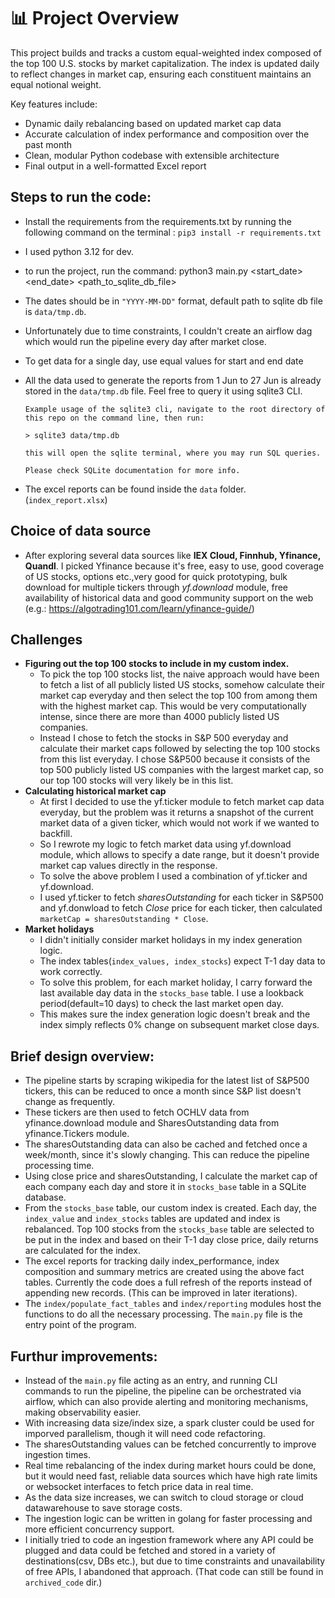 # 📊 Project Overview

This project builds and tracks a custom equal-weighted index composed of the top 100 U.S. stocks by market capitalization. The index is updated daily to reflect changes in market cap, ensuring each constituent maintains an equal notional weight.

Key features include:
* Dynamic daily rebalancing based on updated market cap data
* Accurate calculation of index performance and composition over the past month
* Clean, modular Python codebase with extensible architecture
* Final output in a well-formatted Excel report


## Steps to run the code:
* Install the requirements from the requirements.txt by running the following command on the terminal : `pip3 install -r requirements.txt`
* I used python 3.12 for dev. 
* to run the project, run the command: python3 main.py <start_date> <end_date> <path_to_sqlite_db_file>
* The dates should be in `"YYYY-MM-DD"` format, default path to sqlite db file is `data/tmp.db`.
* Unfortunately due to time constraints, I couldn't create an airflow dag which would run the pipeline every day after market close.
* To get data for a single day, use equal values for start and end date
* All the data used to generate the reports from 1 Jun to 27 Jun is already stored in the `data/tmp.db` file. Feel free to query it using sqlite3 CLI.
  
  ```
  Example usage of the sqlite3 cli, navigate to the root directory of this repo on the command line, then run:
  
  > sqlite3 data/tmp.db

  this will open the sqlite terminal, where you may run SQL queries.
  
  Please check SQLite documentation for more info.
  ```
* The excel reports can be found inside the `data` folder. (`index_report.xlsx`)

## Choice of data source
* After exploring several data sources like **IEX Cloud, Finnhub, Yfinance, Quandl**. I picked Yfinance because it's free, easy to use, good coverage of US stocks, options etc.,very good for quick prototyping, bulk download for multiple tickers through *yf.download* module, free availability of historical data and good community support on the web (e.g.: https://algotrading101.com/learn/yfinance-guide/)
  
## Challenges
* **Figuring out the top 100 stocks to include in my custom index.**
  * To pick the top 100 stocks list, the naive approach would have been to fetch a list of all publicly listed US stocks, somehow calculate their market cap everyday and then select the top 100 from among them with the highest market cap. This would be very computationally intense, since there are more than 4000 publicly listed US companies.
  * Instead I chose to fetch the stocks in S&P 500 everyday and calculate their market caps followed by selecting the top 100 stocks from this list everyday. I chose S&P500 because it consists of the top 500 publicly listed US companies with the largest market cap, so our top 100 stocks will very likely be in this list.
* **Calculating historical market cap**
  * At first I decided to use the yf.ticker module to fetch market cap data everyday, but the problem was it returns a snapshot of the current market data of a given ticker, which would not work if we wanted to backfill.
  * So I rewrote my logic to fetch market data using yf.download module, which allows to specify a date range, but it doesn't provide market cap values directly in the response.
  * To solve the above problem I used a combination of yf.ticker and yf.download.
  * I used yf.ticker to fetch *sharesOutstanding* for each ticker in S&P500 and yf.donwload to fetch *Close* price for each ticker, then calculated `marketCap = sharesOutstanding * Close`.
* **Market holidays**
  * I didn't initially consider market holidays in my index generation logic.
  * The index tables(`index_values, index_stocks`) expect T-1 day data to work correctly.
  * To solve this problem, for each market holiday, I carry forward the last available day data in the `stocks_base` table. I use a lookback period(default=10 days) to check the last market open day.
  * This makes sure the index generation logic doesn't break and the index simply reflects 0% change on subsequent market close days.
  
## Brief design overview:
* The pipeline starts by scraping wikipedia for the latest list of S&P500 tickers, this can be reduced to once a month since S&P list doesn't change as frequently.
* These tickers are then used to fetch OCHLV data from yfinance.download module and SharesOutstanding data from yfinance.Tickers module.
* The sharesOutstanding data can also be cached and fetched once a week/month, since it's slowly changing. This can reduce the pipeline processing time.
* Using close price and sharesOutstanding, I calculate the market cap of each company each day and store it in `stocks_base` table in a SQLite database.
* From the `stocks_base` table, our custom index is created. Each day, the `index_value` and `index_stocks` tables are updated and index is rebalanced. Top 100 stocks from the `stocks_base` table are selected to be put in the index and based on their T-1 day close price, daily returns are calculated for the index.
* The excel reports for tracking daily index_performance, index composition and summary metrics are created using the above fact tables. Currently the code does a full refresh of the reports instead of appending new records. (This can be improved in later iterations).
* The `index/populate_fact_tables` and `index/reporting` modules host the functions to do all the necessary processing. The `main.py` file is the entry point of the program. 


## Furthur improvements:
* Instead of the `main.py` file acting as an entry, and running CLI commands to run the pipeline, the pipeline can be orchestrated via airflow, which can also provide alerting and monitoring mechanisms, making observability easier.
* With increasing data size/index size, a spark cluster could be used for imporved parallelism, though it will need code refactoring.
* The sharesOutstanding values can be fetched concurrently to improve ingestion times. 
* Real time rebalancing of the index during market hours could be done, but it would need fast, reliable data sources which have high rate limits or websocket interfaces to fetch price data in real time.
* As the data size increases, we can switch to cloud storage or cloud datawarehouse to save storage costs.
* The ingestion logic can be written in golang for faster processing and more efficient concurrency support.
* I initially tried to code an ingestion framework where any API could be plugged and data could be fetched and stored in a variety of destinations(csv, DBs etc.), but due to time constraints and unavailability of free APIs, I abandoned that approach. (That code can still be found in `archived_code` dir.)
